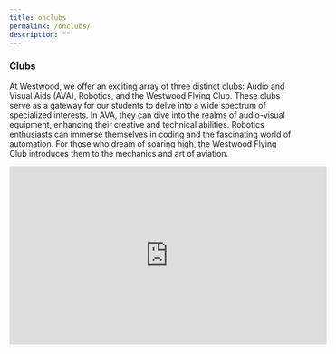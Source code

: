 ```yaml
---
title: ohclubs
permalink: /ohclubs/
description: ""
---
```

### Clubs 

At Westwood, we offer an exciting array of three distinct clubs: Audio and Visual Aids (AVA), Robotics, and the Westwood Flying Club. These clubs serve as a gateway for our students to delve into a wide spectrum of specialized interests. In AVA, they can dive into the realms of audio-visual equipment, enhancing their creative and technical abilities. Robotics enthusiasts can immerse themselves in coding and the fascinating world of automation. For those who dream of soaring high, the Westwood Flying Club introduces them to the mechanics and art of aviation.


<iframe allowfullscreen="" allow="accelerometer; autoplay; clipboard-write; encrypted-media; gyroscope; picture-in-picture; web-share" frameborder="0" title="YouTube video player" src="https://www.youtube.com/embed/jSBDDeZEaw0?si=X1E3GHt9S6xLL0S6" height="315" width="560"></iframe>